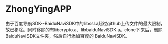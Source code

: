 # ZhongYingAPP

由于百度导航SDK--BaiduNaviSDK中的libssl.a超过github上传文件的最大限制，故已移除。同时移除的有libcrypto.a、libbaiduNaviSDK.a。clone下来后，删除BaiduNaviSDK文件夹，然后自行添加百度的 BaiduNaviSDK。
